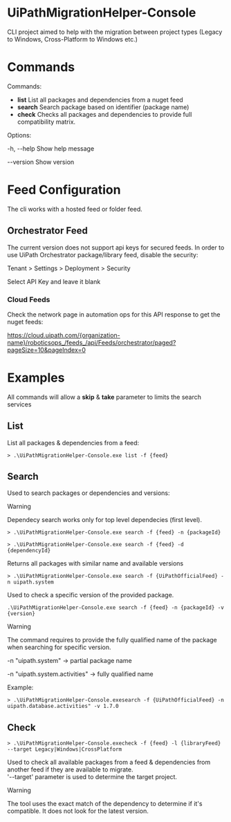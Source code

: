 # UiPathMigrationHelper-Console
CLI project aimed to help with the migration between project types (Legacy to Windows, Cross-Platform to Windows etc.)

# Commands
Commands:
- **list**      List all packages and dependencies from a nuget feed
- **search**    Search package based on identifier (package name)
- **check**     Checks all packages and dependencies to provide full compatibility matrix.

Options:

-h, --help    Show help message

  --version     Show version

# Feed Configuration
The cli works with a hosted feed or folder feed.

## Orchestrator Feed
The current version does not support api keys for secured feeds.
In order to use UiPath Orchestrator package/library feed, disable the security:

Tenant > Settings > Deployment > Security

Select API Key and leave it blank

### Cloud Feeds
Check the network page in automation ops for this API response to get the nuget feeds:

https://cloud.uipath.com/{organization-name}/roboticsops_/feeds_/api/Feeds/orchestrator/paged?pageSize=10&pageIndex=0

# Examples

All commands will allow a **skip** & **take** parameter to limits the search services

## List
List all packages & dependencies from a feed:
```
> .\UiPathMigrationHelper-Console.exe list -f {feed}
```


## Search
Used to search packages or dependencies and versions:
> [!WARNING]
> Dependecy search works only for top level dependecies (first level).

```
> .\UiPathMigrationHelper-Console.exe search -f {feed} -n {packageId}
```
```
> .\UiPathMigrationHelper-Console.exe search -f {feed} -d {dependencyId}
```

Returns all packages with similar name and available versions
```
> .\UiPathMigrationHelper-Console.exe search -f {UiPathOfficialFeed} -n uipath.system
```

Used to check a specific version of the provided package.
```
.\UiPathMigrationHelper-Console.exe search -f {feed} -n {packageId} -v {version}
```

> [!WARNING]
> The command requires to provide the fully qualified name of the package when searching for specific version.

-n "uipath.system" -> partial package name

-n "uipath.system.activities" -> fully qualified name

Example:
```
> .\UiPathMigrationHelper-Console.exesearch -f {UiPathOfficialFeed} -n uipath.database.activities" -v 1.7.0
```

## Check
```
> .\UiPathMigrationHelper-Console.execheck -f {feed} -l {libraryFeed} --target Legacy|Windows|CrossPlatform
```
Used to check all available packages from a feed & dependencies from another feed if they are available to migrate.<br>
'--target' parameter is used to determine the target project.

> [!WARNING]
> The tool uses the exact match of the dependency to determine if it's compatible. It does not look for the latest version.

